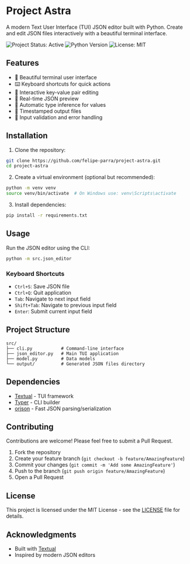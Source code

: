 # Project Astra

A modern Text User Interface (TUI) JSON editor built with Python. Create and edit JSON files interactively with a beautiful terminal interface.

![Project Status: Active](https://img.shields.io/badge/Project%20Status-Active-green)
![Python Version](https://img.shields.io/badge/python-3.8%2B-blue)
![License: MIT](https://img.shields.io/badge/License-MIT-yellow.svg)

## Features

- 🎨 Beautiful terminal user interface
- ⌨️ Keyboard shortcuts for quick actions
- 📝 Interactive key-value pair editing
- 🔄 Real-time JSON preview
- 💾 Automatic type inference for values
- 📂 Timestamped output files
- 🎯 Input validation and error handling

## Installation

1. Clone the repository:

```bash
git clone https://github.com/felipe-parra/project-astra.git
cd project-astra
```

2. Create a virtual environment (optional but recommended):

```bash
python -m venv venv
source venv/bin/activate  # On Windows use: venv\Scripts\activate
```

3. Install dependencies:

```bash
pip install -r requirements.txt
```

## Usage

Run the JSON editor using the CLI:

```bash
python -m src.json_editor
```

### Keyboard Shortcuts

- `Ctrl+S`: Save JSON file
- `Ctrl+Q`: Quit application
- `Tab`: Navigate to next input field
- `Shift+Tab`: Navigate to previous input field
- `Enter`: Submit current input field

## Project Structure

```
src/
├── cli.py           # Command-line interface
├── json_editor.py   # Main TUI application
├── model.py         # Data models
└── output/          # Generated JSON files directory
```

## Dependencies

- [Textual](https://github.com/Textualize/textual) - TUI framework
- [Typer](https://github.com/tiangolo/typer) - CLI builder
- [orjson](https://github.com/ijl/orjson) - Fast JSON parsing/serialization

## Contributing

Contributions are welcome! Please feel free to submit a Pull Request.

1. Fork the repository
2. Create your feature branch (`git checkout -b feature/AmazingFeature`)
3. Commit your changes (`git commit -m 'Add some AmazingFeature'`)
4. Push to the branch (`git push origin feature/AmazingFeature`)
5. Open a Pull Request

## License

This project is licensed under the MIT License - see the [LICENSE](LICENSE) file for details.

## Acknowledgments

- Built with [Textual](https://github.com/Textualize/textual)
- Inspired by modern JSON editors
